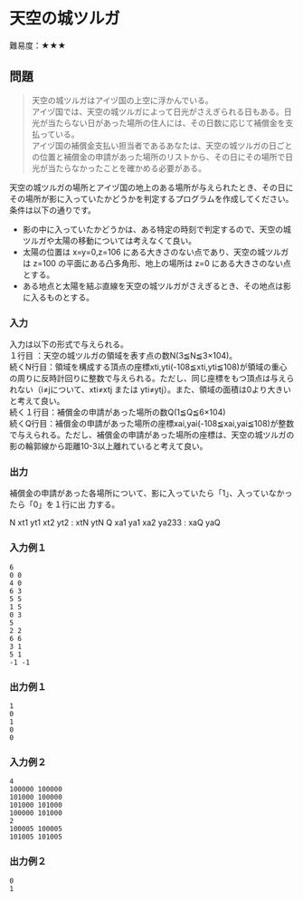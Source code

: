# 天空の城ツルガ 
難易度：★★★


## 問題
> 天空の城ツルガはアイヅ国の上空に浮かんでいる。    
> アイヅ国では、天空の城ツルガによって日光がさえぎられる日もある。日光が当たらない日があった場所の住人には、その日数に応じて補償金を支払っている。    
> アイヅ国の補償金支払い担当者であるあなたは、天空の城ツルガの日ごとの位置と補償金の申請があった場所のリストから、その日にその場所で日光が当たらなかったことを確かめる必要がある。

天空の城ツルガの場所とアイヅ国の地上のある場所が与えられたとき、その日にその場所が影に入っていたかどうかを判定するプログラムを作成してください。
条件は以下の通りです。
- 影の中に入っていたかどうかは、ある特定の時刻で判定するので、天空の城ツルガや太陽の移動については考えなくて良い。    
- 太陽の位置は x=y=0,z=106 にある大きさのない点であり、天空の城ツルガは z=100 の平面にある凸多角形、地上の場所は z=0 にある大きさのない点とする。    
- ある地点と太陽を結ぶ直線を天空の城ツルガがさえぎるとき、その地点は影に入るものとする。

### 入力
入力は以下の形式で与えられる。    
１行目   ：天空の城ツルガの領域を表す点の数N(3≦N≦3×104)。    
続くN行目：領域を構成する頂点の座標xti,yti(-108≦xti,yti≦108)が領域の重心の周りに反時計回りに整数で与えられる。ただし、同じ座標をもつ頂点は与えられない（i≠jについて、xti≠xtj または yti≠ytj）。また、領域の面積は0より大きいと考えて良い。    
続く１行目：補償金の申請があった場所の数Q(1≦Q≦6×104)    
続くQ行目：補償金の申請があった場所の座標xai,yai(-108≦xai,yai≦108)が整数で与えられる。ただし、補償金の申請があった場所の座標は、天空の城ツルガの影の輪郭線から距離10-3以上離れていると考えて良い。    


### 出力
補償金の申請があった各場所について、影に入っていたら「1」、入っていなかったら「0」を１行に出
力する。

N
xt1 yt1
xt2 yt2
:
xtN ytN
Q
xa1 ya1
xa2 ya233
:
xaQ yaQ


### 入力例１ 
```
6
0 0
4 0
6 3
5 5
1 5
0 3
5
2 2
6 6
3 1
5 1 
-1 -1
```

### 出力例１
```
1
0
1
0
0
```

### 入力例２ 
```
4
100000 100000
101000 100000
101000 101000
100000 101000
2
100005 100005
101005 101005
```



### 出力例２
```
0
1 
```
